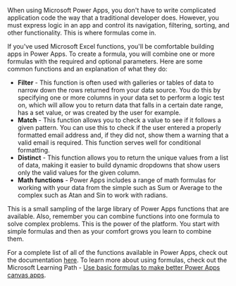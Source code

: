 When using Microsoft Power Apps, you don't have to write complicated application code the way that a traditional developer does. However, you must express logic in an app and control its navigation, filtering, sorting, and other functionality. This is where formulas come in.

If you've used Microsoft Excel functions, you'll be comfortable building apps in Power Apps. To create a formula, you will combine one or more formulas with the required and optional parameters. Here are some common functions and an explanation of what they do:
- **Filter** - This function is often used with galleries or tables of data to narrow down the rows returned from your data source. You do this by specifying one or more columns in your data set to perform a logic test on, which will allow you to return data that falls in a certain date range, has a set value, or was created by the user for example.
- **Match** - This function allows you to check a value to see if it follows a given pattern. You can use this to check if the user entered a properly formatted email address and, if they did not, show them a warning that a valid email is required. This function serves well for conditional formatting.
- **Distinct** - This function allows you to return the unique values from a list of data, making it easier to build dynamic dropdowns that show users only the valid values for the given column. 
- **Math functions** - Power Apps includes a range of math formulas for working with your data from the simple such as Sum or Average to the complex such as Atan and Sin to work with radians. 

This is a small sampling of the large library of Power Apps functions that are available. Also, remember you can combine functions into one formula to solve complex problems. This is the power of the platform. You start with simple formulas and then as your comfort grows you learn to combine them. 

For a complete list of all of the functions available in Power Apps, check out the documentation [here](https://docs.microsoft.com/powerapps/maker/canvas-apps/formula-reference#s). To learn more about using formulas, check out the Microsoft Learning Path - [Use basic formulas to make better Power Apps canvas apps](https://docs.microsoft.com/learn/paths/use-basic-formulas-powerapps-canvas-app/).
